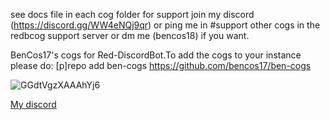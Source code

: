 see docs file in each cog folder 
for support join my discord (https://discord.gg/WW4eNQj9qr) or ping me in #support other cogs in the redbcog support server or dm me (bencos18) if you want.

BenCos17's cogs for Red-DiscordBot.To add the cogs to your instance please do: [p]repo add ben-cogs https://github.com/bencos17/ben-cogs

![GGdtVgzXAAAhYj6](https://github.com/BenCos17/ben-cogs/assets/52817096/4233fcc5-ac77-482f-8375-6c01a48eb553)

[My discord](https://discord.gg/WW4eNQj9qr )
